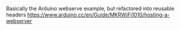 Basically the Arduino webserve example, but refactored into reusable headers
https://www.arduino.cc/en/Guide/MKRWiFi1010/hosting-a-webserver

